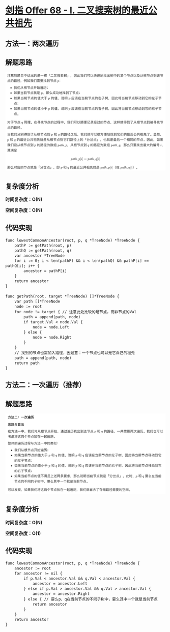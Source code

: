 # [剑指 Offer 68 - I. 二叉搜索树的最近公共祖先](https://leetcode-cn.com/problems/er-cha-sou-suo-shu-de-zui-jin-gong-gong-zu-xian-lcof/)

## 方法一：两次遍历

## 解题思路

![21F9F04D-BF91-41DE-95D7-50DD9496FAF4](images/21F9F04D-BF91-41DE-95D7-50DD9496FAF4.png)

## 复杂度分析

**时间复杂度：O(N)**

**空间复杂度：O(N)** 

## 代码实现

```golang
func lowestCommonAncestor(root, p, q *TreeNode) *TreeNode {
	pathP := getPath(root, p)
	pathQ := getPath(root, q)
	var ancestor *TreeNode
	for i := 0; i < len(pathP) && i < len(pathQ) && pathP[i] == pathQ[i]; i++ {
		ancestor = pathP[i]
	}
	return ancestor
}

func getPath(root, target *TreeNode) []*TreeNode {
	var path []*TreeNode
	node := root
	for node != target { // 注意此处比较的是节点，而非节点的Val
		path = append(path, node)
		if target.Val < node.Val {
			node = node.Left
		} else {
			node = node.Right
		}
	}
	// 找到的节点也需加入路径，因题意：一个节点也可以是它自己的祖先
	path = append(path, node)
	return path
}
```

## 方法二：一次遍历（推荐）

## 解题思路

![4C1CE5B2-175C-4BDB-9687-D66EBCD4C3EC](images/4C1CE5B2-175C-4BDB-9687-D66EBCD4C3EC.png)

## 复杂度分析

**时间复杂度：O(N)**

**空间复杂度：O(1)** 

## 代码实现

```golang
func lowestCommonAncestor(root, p, q *TreeNode) *TreeNode {
	ancestor := root
	for ancestor != nil {
		if p.Val < ancestor.Val && q.Val < ancestor.Val {
			ancestor = ancestor.Left
		} else if p.Val > ancestor.Val && q.Val > ancestor.Val {
			ancestor = ancestor.Right
		} else { // 要么p、q在当前节点的不同子树中，要么其中一个就是当前节点
			return ancestor
		}
	}
	return ancestor
}
```

